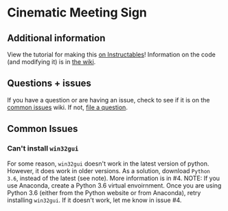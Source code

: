 # Cinematic Meeting Sign

## Additional information

View the tutorial for making this [on Instructables](https://www.instructables.com/id/Cinematic-Sign-for-Video-Conferencing/)! Information on the code (and modifying it) is in [the wiki](https://github.com/CoconutMacaroon/Cinematic-Meeting-Sign/wiki).

## Questions + issues

If you have a question or are having an issue, check to see if it is on the [common issues](https://github.com/CoconutMacaroon/Cinematic-Meeting-Sign/wiki/Common-issues) wiki. If not, [file a question](https://github.com/CoconutMacaroon/Cinematic-Meeting-Sign/issues/new/choose).

## Common Issues

### Can't install `win32gui`

For some reason, `win32gui` doesn't work in the latest version of python. However, it does work in older versions. As a solution, download `Python 3.6`, instead of the latest (see note). More information is in #4. NOTE: If you use Anaconda, create a Python 3.6 virtual envoirnment. Once you are using Python 3.6 (either from the Python website or from Anaconda), retry installing `win32gui`. If it doesn't work, let me know in issue #4.
